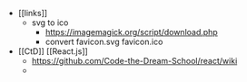 - [[links]]
	- svg to ico
		- https://imagemagick.org/script/download.php
		- convert favicon.svg favicon.ico
- [[CtD]] [[React.js]]
	- https://github.com/Code-the-Dream-School/react/wiki
	-